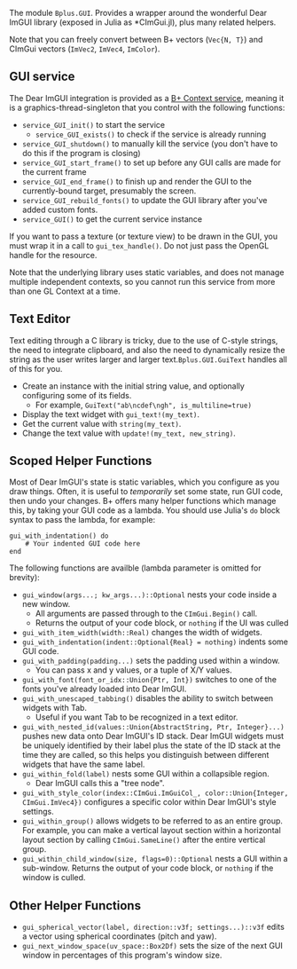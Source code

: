 The module `Bplus.GUI`. Provides a wrapper around the wonderful Dear ImGUI library (exposed in Julia as *CImGui.jl), plus many related helpers.

Note that you can freely convert between B+ vectors (`Vec{N, T}`) and CImGui vectors (`ImVec2`, `ImVec4`, `ImColor`).

## GUI service

The Dear ImGUI integration is provided as a [B+ Context service](GL#services), meaning it is a graphics-thread-singleton that you control with the following functions:

* `service_GUI_init()` to start the service
  * `service_GUI_exists()` to check if the service is already running
* `service_GUI_shutdown()` to manually kill the service (you don't have to do this if the program is closing)
* `service_GUI_start_frame()` to set up before any GUI calls are made for the current frame
* `service_GUI_end_frame()` to finish up and render the GUI to the currently-bound target, presumably the screen.
* `service_GUI_rebuild_fonts()` to update the GUI library after you've added custom fonts.
* `service_GUI()` to get the current service instance

If you want to pass a texture (or texture view) to be drawn in the GUI, you must wrap it in a call to `gui_tex_handle()`. Do not just pass the OpenGL handle for the resource.

Note that the underlying library uses static variables, and does not manage multiple independent contexts, so you cannot run this service from more than one GL Context at a time.

## Text Editor

Text editing through a C library is tricky, due to the use of C-style strings, the need to integrate clipboard, and also the need to dynamically resize the string as the user writes larger and larger text.`Bplus.GUI.GuiText` handles all of this for you.

* Create an instance with the initial string value, and optionally configuring some of its fields.
  * For example, `GuiText("ab\ncdef\ngh", is_multiline=true)`
* Display the text widget with `gui_text!(my_text)`.
* Get the current value with `string(my_text)`.
* Change the text value with `update!(my_text, new_string)`.

## Scoped Helper Functions

Most of Dear ImGUI's state is static variables, which you configure as you draw things.
Often, it is useful to *temporarily* set some state, run GUI code, then undo your changes.
B+ offers many helper functions which manage this, by taking your GUI code as a lambda.
You should use Julia's `do` block syntax to pass the lambda, for example:

````
gui_with_indentation() do
    # Your indented GUI code here
end
````

The following functions are availble (lambda parameter is omitted for brevity):

* `gui_window(args...; kw_args...)::Optional` nests your code inside a new window.
  * All arguments are passed through to the `CImGui.Begin()` call.
  * Returns the output of your code block, or `nothing` if the UI was culled
* `gui_with_item_width(width::Real)` changes the width of widgets.
* `gui_with_indentation(indent::Optional{Real} = nothing)` indents some GUI code.
* `gui_with_padding(padding...)` sets the padding used within a window.
  * You can pass x and y values, or a tuple of X/Y values.
* `gui_with_font(font_or_idx::Union{Ptr, Int})` switches to one of the fonts you've already loaded into Dear ImGUI.
* `gui_with_unescaped_tabbing()` disables the ability to switch between widgets with Tab.
  * Useful if you want Tab to be recognized in a text editor.
* `gui_with_nested_id(values::Union{AbstractString, Ptr, Integer}...)` pushes new data onto Dear ImGUI's ID stack. Dear ImGUI widgets must be uniquely identified by their label plus the state of the ID stack at the time they are called, so this helps you distinguish between different widgets that have the same label.
* `gui_within_fold(label)` nests some GUI within a collapsible region.
  * Dear ImGUI calls this a "tree node".
* `gui_with_style_color(index::CImGui.ImGuiCol_, color::Union{Integer, CImGui.ImVec4})` configures a specific color within Dear ImGUI's style settings.
* `gui_within_group()` allows widgets to be referred to as an entire group. For example, you can make a vertical layout section within a horizontal layout section by calling `CImGui.SameLine()` after the entire vertical group.
* `gui_within_child_window(size, flags=0)::Optional` nests a GUI within a sub-window. Returns the output of your code block, or `nothing` if the window is culled.

## Other Helper Functions

* `gui_spherical_vector(label, direction::v3f; settings...)::v3f` edits a vector using spherical coordinates (pitch and yaw).
* `gui_next_window_space(uv_space::Box2Df)` sets the size of the next GUI window in percentages of this program's window size.